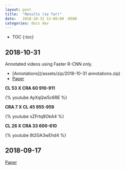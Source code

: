 ```yaml
---
layout: post
title:  "Results (so far)"
date:   2018-10-31 12:00:00 -0500
categories: docs dev
---
```


* TOC
{:toc}


## 2018-10-31

Annotated videos using Faster R-CNN only.
* [Annotations](/assets/zip/2018-10-31 annotations.zip)
* [Paper][paper-2018-10-31]

**CL 53 X CRA 60 910-911**

{% youtube AyXqQw5c6RE %}

**CRA 7 X CL 45 955-959**

{% youtube xZFrtq9OkA4 %}

**CL 26 X CRA 33 600-610**

{% youtube 8t2GA3wEhd4 %}

## 2018-09-17

[Paper][paper-2018-09-17]



[paper-2018-09-17]: https://drive.google.com/file/d/1CiPz26oMLvjL3tzKRIznN_no4SJ__vda/view?usp=sharing
[paper-2018-10-31]: https://drive.google.com/file/d/1XcEIwkHXaL7uiuAG5NWoJDpYRzSCsPRL/view?usp=sharing
